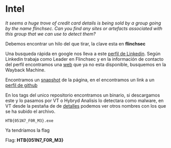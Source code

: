 # Intel
*It seems a huge trove of credit card details is being sold by a group going by the name flinchsec. Can you find any sites or artefacts associated with this group that we can use to detect them?*

Debemos encontrar un hilo del que tirar, la clave esta en **flinchsec**

Una busqueda rápida en google nos lleva a este [perfil de Linkedin](https://www.linkedin.com/in/ractor-burton-5179771b9/?originalSubdomain=uk).
Según Linkedin trabaja como Leader en Flinchsec y en la información de contacto del perfil encontramos una [web](w3h3lpp3opl3.tk/) que ya no esta disponible, busquemos en la Wayback Machine.

Encontramos un [snapshot](https://web.archive.org/web/20201030104512/http://w3h3lpp3opl3.tk/) de la página, en el encontramos un link a un [perfil de github](https://github.com/8e9c9259882e7e768160672f019971b1)

En los tags del unico repositorio encontramos un binario, si descargamos este y lo pasamos por VT o Hybryd Analisis lo detectara como malware, en VT desde la pestaña de de [detalles](https://www.virustotal.com/gui/file/e2d6bb50f10f5f108a4f9883e76cc970fc904e8c19d3bdaf410c8be68f9ade3c/details) podemos ver otros nombres con los que se ha subido el archivo.
```
HTB{051N7_F0R_M3}.exe
```

Ya tendríamos la flag

Flag: **HTB{051N7_F0R_M3}**
